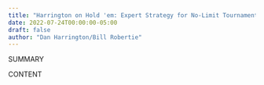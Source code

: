 ```yaml
---
title: "Harrington on Hold 'em: Expert Strategy for No-Limit Tournaments  Volume II: The Endgame"
date: 2022-07-24T00:00:00-05:00
draft: false
author: "Dan Harrington/Bill Robertie"
---
```


SUMMARY

<!--more-->

CONTENT
